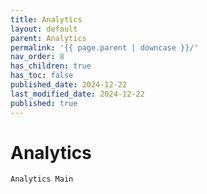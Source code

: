 ```yaml
---
title: Analytics
layout: default
parent: Analytics
permalink: '{{ page.parent | downcase }}/'
nav_order: 8
has_children: true
has_toc: false
published_date: 2024-12-22
last_modified_date: 2024-12-22
published: true
---
```


# Analytics

`Analytics Main`<br>